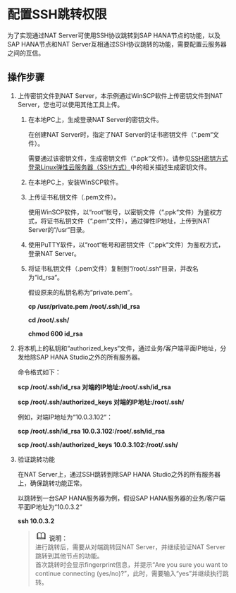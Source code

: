 # 配置SSH跳转权限<a name="saphana_02_0029"></a>

为了实现通过NAT Server可使用SSH协议跳转到SAP HANA节点的功能，以及SAP  HANA节点和NAT Server互相通过SSH协议跳转的功能，需要配置云服务器之间的互信。

## 操作步骤<a name="section11956953142555"></a>

1.  上传密钥文件到NAT Server，本示例通过WinSCP软件上传密钥文件到NAT Server，您也可以使用其他工具上传。
    1.  在本地PC上，生成登录NAT Server的密钥文件。

        在创建NAT Server时，指定了NAT Server的证书密钥文件（“.pem“文件）。

        需要通过该密钥文件，生成密钥文件（“.ppk“文件）。请参见[SSH密钥方式登录Linux弹性云服务器（SSH方式）](SSH密钥方式登录Linux弹性云服务器（SSH方式）.md)中的相关描述生成密钥文件。

    2.  在本地PC上，安装WinSCP软件。
    3.  上传证书私钥文件（.pem文件）。

        使用WinSCP软件，以“root“帐号，以密钥文件（“.ppk“文件）为鉴权方式，将证书私钥文件（“.pem“文件），通过弹性IP地址，上传到NAT Server的“/usr“目录。

    4.  使用PuTTY软件，以“root“帐号和密钥文件（“.ppk“文件）为鉴权方式，登录NAT Server。
    5.  将证书私钥文件（.pem文件）复制到“/root/.ssh“目录，并改名为“id\_rsa“。

        假设原来的私钥名称为“private.pem“。

        **cp /usr/private.pem /root/.ssh/id\_rsa**

        **cd /root/.ssh/**

        **chmod 600 id\_rsa**

2.  将本机上的私钥和“authorized\_keys“文件，通过业务/客户端平面IP地址，分发给除SAP HANA Studio之外的所有服务器。

    命令格式如下：

    **scp /root/.ssh/id\_rsa 对端的IP地址:/root/.ssh/id\_rsa**

    **scp /root/.ssh/authorized\_keys 对端的IP地址:/root/.ssh/**

    例如，对端IP地址为“10.0.3.102“：

    **scp /root/.ssh/id\_rsa 10.0.3.102:/root/.ssh/id\_rsa**

    **scp /root/.ssh/authorized\_keys 10.0.3.102:/root/.ssh/**

3.  验证跳转功能

    在NAT Server上，通过SSH跳转到除SAP HANA Studio之外的所有服务器上，确保跳转功能正常。

    以跳转到一台SAP HANA服务器为例，假设SAP HANA服务器的业务/客户端平面IP地址为“10.0.3.2“

    **ssh 10.0.3.2**

    >![](public_sys-resources/icon-note.gif) **说明：**   
    >进行跳转后，需要从对端跳转回NAT Server，并继续验证NAT Server跳转到其他节点的功能。  
    >首次跳转时会显示fingerprint信息，并提示“Are you sure you want to continue connecting \(yes/no\)?”，此时，需要输入“yes”并继续执行跳转。  


